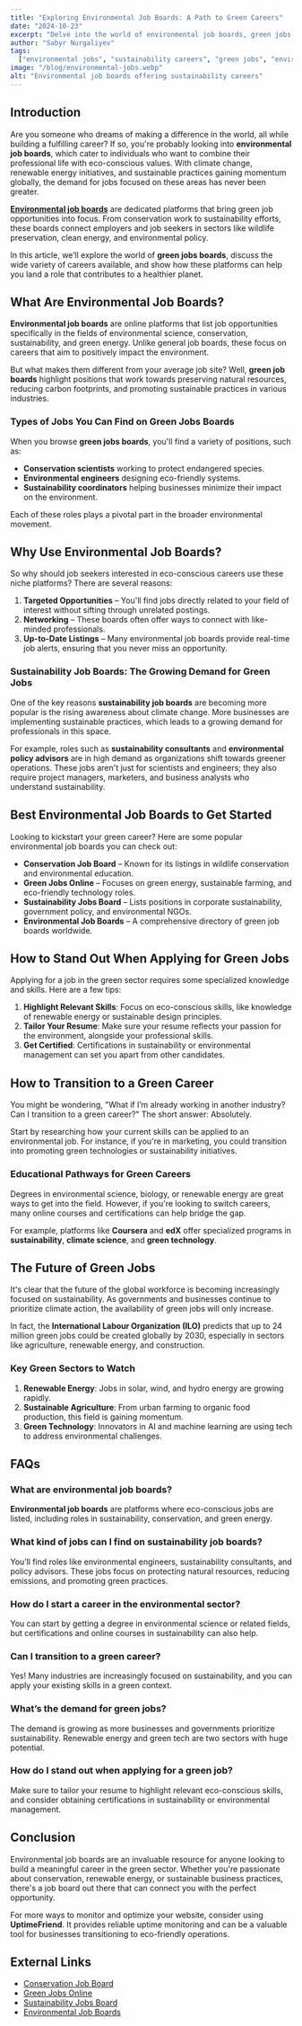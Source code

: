 ```yaml
---
title: "Exploring Environmental Job Boards: A Path to Green Careers"
date: "2024-10-23"
excerpt: "Delve into the world of environmental job boards, green jobs, and sustainability job boards. Discover opportunities that align with eco-conscious careers."
author: "Sabyr Nurgaliyev"
tags:
  ["environmental jobs", "sustainability careers", "green jobs", "environmental job boards"]
image: "/blog/environmental-jobs.webp"
alt: "Environmental job boards offering sustainability careers"
---
```


## Introduction

Are you someone who dreams of making a difference in the world, all while building a fulfilling career? If so, you're probably looking into **environmental job boards**, which cater to individuals who want to combine their professional life with eco-conscious values. With climate change, renewable energy initiatives, and sustainable practices gaining momentum globally, the demand for jobs focused on these areas has never been greater.

**[Environmental job boards](https://environmentaljobboards.com/)** are dedicated platforms that bring green job opportunities into focus. From conservation work to sustainability efforts, these boards connect employers and job seekers in sectors like wildlife preservation, clean energy, and environmental policy.

In this article, we’ll explore the world of **green jobs boards**, discuss the wide variety of careers available, and show how these platforms can help you land a role that contributes to a healthier planet.

## What Are Environmental Job Boards?

**Environmental job boards** are online platforms that list job opportunities specifically in the fields of environmental science, conservation, sustainability, and green energy. Unlike general job boards, these focus on careers that aim to positively impact the environment.

But what makes them different from your average job site? Well, **green job boards** highlight positions that work towards preserving natural resources, reducing carbon footprints, and promoting sustainable practices in various industries.

### Types of Jobs You Can Find on Green Jobs Boards

When you browse **green jobs boards**, you'll find a variety of positions, such as:
- **Conservation scientists** working to protect endangered species.
- **Environmental engineers** designing eco-friendly systems.
- **Sustainability coordinators** helping businesses minimize their impact on the environment.

Each of these roles plays a pivotal part in the broader environmental movement.

## Why Use Environmental Job Boards?

So why should job seekers interested in eco-conscious careers use these niche platforms? There are several reasons:

1. **Targeted Opportunities** – You'll find jobs directly related to your field of interest without sifting through unrelated postings.
2. **Networking** – These boards often offer ways to connect with like-minded professionals.
3. **Up-to-Date Listings** – Many environmental job boards provide real-time job alerts, ensuring that you never miss an opportunity.

### Sustainability Job Boards: The Growing Demand for Green Jobs

One of the key reasons **sustainability job boards** are becoming more popular is the rising awareness about climate change. More businesses are implementing sustainable practices, which leads to a growing demand for professionals in this space. 

For example, roles such as **sustainability consultants** and **environmental policy advisors** are in high demand as organizations shift towards greener operations. These jobs aren't just for scientists and engineers; they also require project managers, marketers, and business analysts who understand sustainability.

## Best Environmental Job Boards to Get Started

Looking to kickstart your green career? Here are some popular environmental job boards you can check out:

- **Conservation Job Board** – Known for its listings in wildlife conservation and environmental education.
- **Green Jobs Online** – Focuses on green energy, sustainable farming, and eco-friendly technology roles.
- **Sustainability Jobs Board** – Lists positions in corporate sustainability, government policy, and environmental NGOs.
- **Environmental Job Boards** – A comprehensive directory of green job boards worldwide.

## How to Stand Out When Applying for Green Jobs

Applying for a job in the green sector requires some specialized knowledge and skills. Here are a few tips:

1. **Highlight Relevant Skills**: Focus on eco-conscious skills, like knowledge of renewable energy or sustainable design principles.
2. **Tailor Your Resume**: Make sure your resume reflects your passion for the environment, alongside your professional skills.
3. **Get Certified**: Certifications in sustainability or environmental management can set you apart from other candidates.

## How to Transition to a Green Career

You might be wondering, "What if I’m already working in another industry? Can I transition to a green career?" The short answer: Absolutely.

Start by researching how your current skills can be applied to an environmental job. For instance, if you're in marketing, you could transition into promoting green technologies or sustainability initiatives.

### Educational Pathways for Green Careers

Degrees in environmental science, biology, or renewable energy are great ways to get into the field. However, if you're looking to switch careers, many online courses and certifications can help bridge the gap.

For example, platforms like **Coursera** and **edX** offer specialized programs in **sustainability**, **climate science**, and **green technology**.

## The Future of Green Jobs

It's clear that the future of the global workforce is becoming increasingly focused on sustainability. As governments and businesses continue to prioritize climate action, the availability of green jobs will only increase.

In fact, the **International Labour Organization (ILO)** predicts that up to 24 million green jobs could be created globally by 2030, especially in sectors like agriculture, renewable energy, and construction.

### Key Green Sectors to Watch

1. **Renewable Energy**: Jobs in solar, wind, and hydro energy are growing rapidly.
2. **Sustainable Agriculture**: From urban farming to organic food production, this field is gaining momentum.
3. **Green Technology**: Innovators in AI and machine learning are using tech to address environmental challenges.

## FAQs

### What are environmental job boards?

**Environmental job boards** are platforms where eco-conscious jobs are listed, including roles in sustainability, conservation, and green energy.

### What kind of jobs can I find on sustainability job boards?

You’ll find roles like environmental engineers, sustainability consultants, and policy advisors. These jobs focus on protecting natural resources, reducing emissions, and promoting green practices.

### How do I start a career in the environmental sector?

You can start by getting a degree in environmental science or related fields, but certifications and online courses in sustainability can also help.

### Can I transition to a green career?

Yes! Many industries are increasingly focused on sustainability, and you can apply your existing skills in a green context.

### What’s the demand for green jobs?

The demand is growing as more businesses and governments prioritize sustainability. Renewable energy and green tech are two sectors with huge potential.

### How do I stand out when applying for a green job?

Make sure to tailor your resume to highlight relevant eco-conscious skills, and consider obtaining certifications in sustainability or environmental management.

## Conclusion

Environmental job boards are an invaluable resource for anyone looking to build a meaningful career in the green sector. Whether you're passionate about conservation, renewable energy, or sustainable business practices, there's a job board out there that can connect you with the perfect opportunity.

For more ways to monitor and optimize your website, consider using **UptimeFriend**. It provides reliable uptime monitoring and can be a valuable tool for businesses transitioning to eco-friendly operations.

## External Links

- [Conservation Job Board](https://www.conservationjobboard.com/)
- [Green Jobs Online](https://www.greenjobs.co.uk/)
- [Sustainability Jobs Board](https://www.sustainablebusiness.com/)
- [Environmental Job Boards](https://environmentaljobboards.com/)
